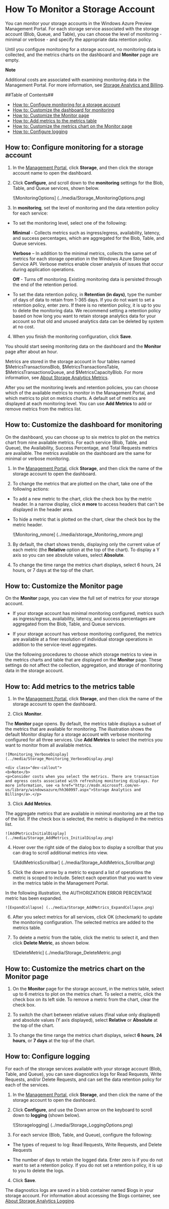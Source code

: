 ﻿<properties linkid="manage-services-how-to-monitor-a-storage-account" urlDisplayName="How to monitor" pageTitle="How to monitor a storage account - Windows Azure" title="How to monitor a storage account - Windows Azure" metaKeywords="Azure monitor storage accounts, storage account management portal, storage account dashboard, storage metrics table, storage metrics chart" Description="Learn how to monitor a storage account in Windows Azure by using the Management Portal." metaCanonical="" disqusComments="1" umbracoNaviHide="0" writer="tysonn" />




<h1><a id="createstorageaccount"></a>How To Monitor a Storage Account</h1>

You can monitor your storage accounts in the Windows Azure Preview Management Portal. For each storage service associated with the storage account (Blob, Queue, and Table), you can choose the level of monitoring - minimal or verbose - and specify the appropriate data retention policy. 

Until you configure monitoring for a storage account, no monitoring data is collected, and the metrics charts on the dashboard and **Monitor** page are empty.

<div class="dev-callout"> 
<b>Note</b> 
<p>Additional costs are associated with examining monitoring data in the Management Portal. For more information, see <a href="http://msdn.microsoft.com/en-us/library/windowsazure/hh360997.aspx">Storage Analytics and Billing</a>.</p> 
</div>

##Table of Contents##

* [How to: Configure monitoring for a storage account](#configurestoragemonitoring)
* [How to: Customize the dashboard for monitoring](#customizestoragemonitoring)
* [How to: Customize the Monitor page](#customizemonitorpage)
* [How to: Add metrics to the metrics table](#addmonitoringmetrics)
* [How to: Customize the metrics chart on the Monitor page](#customizemetricschart)
* [How to: Configure logging](#configurelogging)


<h2><a id="configurestoragemonitoring"></a>How to: Configure monitoring for a storage account</h2>

1. In the [Management Portal](https://manage.windowsazure.com/), click **Storage**, and then click the storage account name to open the dashboard.

2. Click **Configure**, and scroll down to the **monitoring** settings for the Blob, Table, and Queue services, shown below.

	![MonitoringOptions] (../media/Storage_MonitoringOptions.png)

3. In **monitoring**, set the level of monitoring and the data retention policy for each service:

-  To set the monitoring level, select one of the following:

      **Minimal** - Collects metrics such as ingress/egress, availability, latency, and success percentages, which are aggregated for the Blob, Table, and Queue services.

      **Verbose** – In addition to the minimal metrics, collects the same set of metrics for each storage operation in the Windows Azure Storage Service API. Verbose metrics enable closer analysis of issues that occur during application operations. 

      **Off** - Turns off monitoring. Existing monitoring data is persisted through the end of the retention period.

- To set the data retention policy, in **Retention (in days)**, type the number of days of data to retain from 1-365 days. If you do not want to set a retention policy, enter zero. If there is no retention policy, it is up to you to delete the monitoring data. We recommend setting a retention policy based on how long you want to retain storage analytics data for your account so that old and unused analytics data can be deleted by system at no cost.

4. When you finish the monitoring configuration, click **Save**.

You should start seeing monitoring data on the dashboard and the **Monitor** page after about an hour.

Metrics are stored in the storage account in four tables named $MetricsTransactionsBlob, $MetricsTransactionsTable, $MetricsTransactionsQueue, and $MetricsCapacityBlob. For more information, see [About Storage Analytics Metrics](http://msdn.microsoft.com/en-us/library/windowsazure/hh343258.aspx).

After you set the monitoring levels and retention policies, you can choose which of the available metrics to monitor in the Management Portal, and which metrics to plot on metrics charts. A default set of metrics are displayed at each monitoring level. You can use **Add Metrics** to add or remove metrics from the metrics list.


<h2><a id="customizestoragemonitoring"></a>How to: Customize the dashboard for monitoring</h2>

On the dashboard, you can choose up to six metrics to plot on the metrics chart from nine available metrics. For each service (Blob, Table, and Queue), the Availability, Success Percentage, and Total Requests metrics are available. The metrics available on the dashboard are the same for minimal or verbose monitoring.

1. In the [Management Portal](https://manage.windowsazure.com/), click **Storage**, and then click the name of the storage account to open the dashboard.

2. To change the metrics that are plotted on the chart, take one of the following actions:

- To add a new metric to the chart, click the check box by the metric header. In a narrow display, click ***n* more** to access headers that can't be displayed in the header area.

- To hide a metric that is plotted on the chart, clear the check box by the metric header.

	![Monitoring_nmore] (../media/storage_Monitoring_nmore.png)
  
3. By default, the chart shows trends, displaying only the current value of each metric (the **Relative** option at the top of the chart). To display a Y axis so you can see absolute values, select **Absolute**.

4. To change the time range the metrics chart displays, select 6 hours, 24 hours, or 7 days at the top of the chart.
     

<h2><a id="customizemonitorpage"></a>How to: Customize the Monitor page</h2>

On the **Monitor** page, you can view the full set of metrics for your storage account. 

- If your storage account has minimal monitoring configured, metrics such as ingress/egress, availability, latency, and success percentages are aggregated from the Blob, Table, and Queue services.

- If your storage account has verbose monitoring configured, the metrics are available at a finer resolution of individual storage operations in addition to the service-level aggregates.

Use the following procedures to choose which storage metrics to view in the metrics charts and table that are displayed on the **Monitor** page. These settings do not affect the collection, aggregation, and storage of monitoring data in the storage account.

<h2><a id="addmonitoringmetrics"></a>How to: Add metrics to the metrics table</h2>


1. In the [Management Portal](https://manage.windowsazure.com/), click **Storage**, and then click the name of the storage account to open the dashboard.

2. Click **Monitor**.

 The **Monitor** page opens. By default, the metrics table displays a subset of the metrics that are available for monitoring. The illustration shows the default Monitor display for a storage account with verbose monitoring configured for all three services. Use **Add Metrics** to select the metrics you want to monitor from all available metrics.


	![Monitoring_VerboseDisplay] (../media/Storage_Monitoring_VerboseDisplay.png)

	<div class="dev-callout"> 
	<b>Note</b> 
	<p>Consider costs when you select the metrics. There are transaction and egress costs associated with refreshing monitoring displays. For more information, see <a href="http://msdn.microsoft.com/en-us/library/windowsazure/hh360997.aspx">Storage Analytics and Billing</a>.</p> 
</div>

3. Click **Add Metrics**. 

 The aggregate metrics that are available in minimal monitoring are at the top of the list. If the check box is selected, the metric is displayed in the metrics list. 

	![AddMetricsInitialDisplay] (../media/Storage_AddMetrics_InitialDisplay.png)
 
4. Hover over the right side of the dialog box to display a scrollbar that you can drag to scroll additional metrics into view.

	![AddMetricsScrollbar] (../media/Storage_AddMetrics_Scrollbar.png)


5. Click the down arrow by a metric to expand a list of operations the metric is scoped to include. Select each operation that you want to view in the metrics table in the Management Portal.

 In the following illustration, the AUTHORIZATION ERROR PERCENTAGE metric has been expanded.

	![ExpandCollapse] (../media/Storage_AddMetrics_ExpandCollapse.png)


6. After you select metrics for all services, click OK (checkmark) to update the monitoring configuration. The selected metrics are added to the metrics table.

7. To delete a metric from the table, click the metric to select it, and then click **Delete Metric**, as shown below.

	![DeleteMetric] (../media/Storage_DeleteMetric.png)

<h2><a id="customizemetricschart"></a>How to: Customize the metrics chart on the Monitor page</h2>

1. On the **Monitor** page for the storage account, in the metrics table, select up to 6 metrics to plot on the metrics chart. To select a metric, click the check box on its left side. To remove a metric from the chart, clear the check box.

2. To switch the chart between relative values (final value only displayed) and absolute values (Y axis displayed), select **Relative** or **Absolute** at the top of the chart.

3.	To change the time range the metrics chart displays, select **6 hours**, **24 hours**, or **7 days** at the top of the chart.



<h2><a id="configurelogging"></a>How to: Configure logging</h2>

For each of the storage services available with your storage account (Blob, Table, and Queue), you can save diagnostics logs for Read Requests, Write Requests, and/or Delete Requests, and can set the data retention policy for each of the services.

1. In the [Management Portal](https://manage.windowsazure.com/), click **Storage**, and then click the name of the storage account to open the dashboard.

2. Click **Configure**, and use the Down arrow on the keyboard to scroll down to **logging** (shown below).

	![Storagelogging] (../media/Storage_LoggingOptions.png)

 
3. For each service (Blob, Table, and Queue), configure the following:

- The types of request to log: Read Requests, Write Requests, and Delete Requests

- The number of days to retain the logged data. Enter zero is if you do not want to set a retention policy. If you do not set a retention policy, it is up to you to delete the logs.

4. Click **Save**.

The diagnostics logs are saved in a blob container named $logs in your storage account. For information about accessing the $logs container, see [About Storage Analytics Logging](http://msdn.microsoft.com/en-us/library/windowsazure/hh343262.aspx).